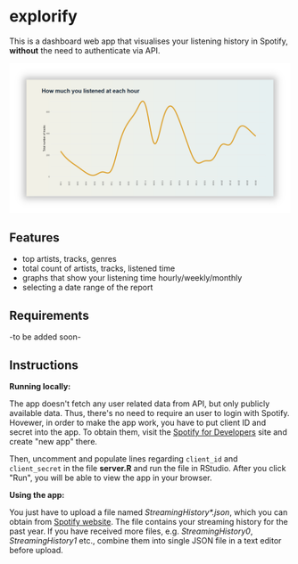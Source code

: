 # explorify

This is a dashboard web app that visualises your listening history in Spotify, **without** the need to authenticate via API.

![screenshot2](www/images/screenshot2.PNG)



## Features

* top artists, tracks, genres
* total count of artists, tracks, listened time
* graphs that show your listening time hourly/weekly/monthly
* selecting a date range of the report



## Requirements

-to be added soon-



## Instructions

**Running locally:**

The app doesn't fetch any user related data from API, but only publicly available data. Thus, there's no need to require an user to login with Spotify. Hovewer, in order to make the app work, you have to put client ID and secret into the app. To obtain them, visit the [Spotify for Developers](https://developer.spotify.com/dashboard) site and create "new app" there.

Then, uncomment and populate lines regarding `client_id` and `client_secret` in the file **server.R** and run the file in RStudio. After you click "Run", you will be able to view the app in your browser.

**Using the app:**

You just have to upload a file named *StreamingHistory\*.json*, which you can obtain from [Spotify website](https://www.spotify.com/us/account/privacy/). The file contains your streaming history for the past year. If you have received more files, e.g. *StreamingHistory0*, *StreamingHistory1* etc., combine them into single JSON file in a text editor before upload.